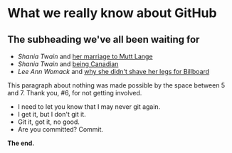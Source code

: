 # What we really know about GitHub
## The subheading we've all been waiting for
 - *Shania Twain* and [her marriage to Mutt Lange](https://www.theguardian.com/music/2018/apr/22/shania-twain-unexpected-return-freak-illness-country-pop-star)
 - *Shania Twain* and [being Canadian](https://www.theguardian.com/music/2018/apr/22/shania-twain-unexpected-return-freak-illness-country-pop-star)
 - *Lee Ann Womack* and [why she didn't shave her legs for Billboard](https://books.google.com/books?id=GwoEAAAAMBAJ&pg=PA63&lpg=PA63&dq=lee+ann+womack+shave+her+legs&source=bl&ots=u5Swpezsem&sig=ACfU3U2RZJJmBKtAx4lJDjKWDEwhopAIfw&hl=en&sa=X&ved=2ahUKEwjDlYGo0bzjAhVaV80KHc1ODhMQ6AEwDXoECAcQAQ#v=onepage&q=lee%20ann%20womack%20shave%20her%20legs&f=false) 

 This paragraph about nothing was made possible by the space between 5 and 7. Thank you, #6, for not getting involved.

- I need to let you know that I may never git again.
- I get it, but I don't git it.
- Git it, got it, no good.
- Are you committed? Commit.

**The end.**
